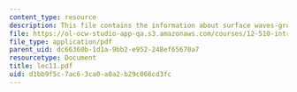 ```yaml
---
content_type: resource
description: This file contains the information about surface waves-ground roll.
file: https://ol-ocw-studio-app-qa.s3.amazonaws.com/courses/12-510-introduction-to-seismology-spring-2010/d1bb9f5c7ac63ca0a0a2b29c066cd3fc_lec11.pdf
file_type: application/pdf
parent_uid: dc66360b-1d1a-9bb2-e952-248ef65670a7
resourcetype: Document
title: lec11.pdf
uid: d1bb9f5c-7ac6-3ca0-a0a2-b29c066cd3fc
---
```

